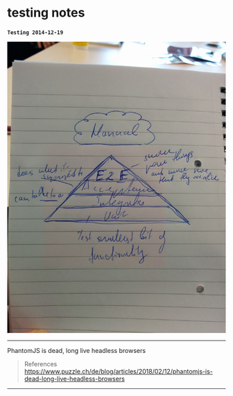 # testing notes

**`Testing 2014-12-19`**

![testing1](resources/Testing%202014-12-19.jpg)

---

PhantomJS is dead, long live headless browsers

> References
> <https://www.puzzle.ch/de/blog/articles/2018/02/12/phantomjs-is-dead-long-live-headless-browsers>

---
